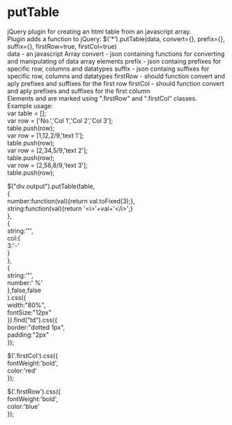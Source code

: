 # putTable
jQuery plugin for creating an html table from an javascript array.
<br/>
Plugin adds a function to jQuery:
$('*').putTable(data, convert={}, prefix={}, suffix={}, firstRow=true, firstCol=true)
<br/>
data - an javascript Array
convert - json containing functions for converting and manipulating of data array elements
prefix - json containg prefixes for specific row, columns and datatypes
suffix - json containg suffixes for specific row, columns and datatypes
firstRow - should function convert and aply prefixes and suffixes for the first row
firstCol - should function convert and aply prefixes and suffixes for the first column
<br/>
Elements <tr> and <td> are marked using ".firstRow" and ".firstCol" classes.
<br/>
Example usage:
<br/>
var table = [];<br/>
var row = ['No.','Col 1','Col 2','Col 3'];<br/>
table.push(row);<br/>
var row = [1,12,2/9,'text 1'];<br/>
table.push(row);<br/>
var row = [2,34,5/9,'text 2'];<br/>
table.push(row);<br/>
var row = [2,56,8/9,'text 3'];<br/>
table.push(row);<br/>

$("div.output").putTable(table,<br/>
    {<br/>
        number:function(val){return val.toFixed(3);},<br/>
        string:function(val){return '&lt;i&gt;'+val+'&lt;/i&gt;';}<br/>
    },<br/>
    {<br/>
        string:'"',<br/>
        col:{<br/>
            3:'-'<br/>
        }<br/>
    },<br/>
    {<br/>
        string:'"',<br/>
        number:' %'<br/>
    },false,false<br/>
).css({<br/>
    width:"80%",<br/>
    fontSize:"12px"<br/>
}).find("td").css({<br/>
    border:"dotted 1px",<br/>
    padding:"2px"<br/>
});<br/>

$('.firstCol').css({<br/>
    fontWeight:'bold',<br/>
    color:'red'<br/>
});<br/>

$('.firstRow').css({<br/>
    fontWeight:'bold',<br/>
    color:'blue'<br/>
});<br/>
